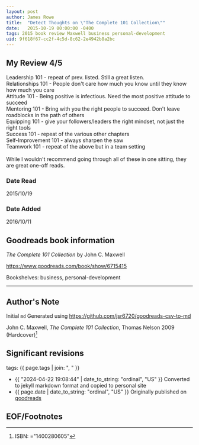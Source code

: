 ```yaml
---
layout: post
author: James Rowe
title:  "Detect Thoughts on \"The Complete 101 Collection\""
date:   2015-10-19 00:00:00 -0400
tags: 2015 book review Maxwell business personal-development
uid: 9f618f67-cc2f-4c5d-8c62-2e4942b8a2bc
---
```


<!-- highly dependent on how you personally use jekyll templates, and how you want this to show up -->
<!-- escape any jekyll keys with double brackets -->

## My Review 4/5

Leadership 101 - repeat of prev. listed. Still a great listen.<br/>Relationships 101 - People don't care how much you know until they know how much you care<br/>Attitude 101 - Being positive is infectious. Need the most positive attitude to succeed<br/>Mentoring 101 - Bring with you the right people to succeed. Don't leave roadblocks in the path of others<br/>Equipping 101 - give your followers/leaders the right mindset, not just the right tools<br/>Success 101 - repeat of the various other chapters<br/>Self-Improvement 101 - always sharpen the saw<br/>Teamwork 101 - repeat of the above but in a team setting<br/><br/>While I wouldn't recommend going through all of these in one sitting, they are great one-off reads.

### Date Read
2015/10/19

### Date Added
2016/10/11

## Goodreads book information

*The Complete 101 Collection* by John C. Maxwell

https://www.goodreads.com/book/show/6715415

Bookshelves: business, personal-development

---

## Author's Note

Initial `md` Generated using https://github.com/jsr6720/goodreads-csv-to-md

John C. Maxwell, *The Complete 101 Collection*,  Thomas Nelson 2009 (Hardcover)[^1]

## Significant revisions

tags: {{ page.tags | join: ", " }} <!-- todo move this somewhere -->

- {{ "2024-04-22 19:08:44" | date_to_string: "ordinal", "US" }} Converted to jekyll markdown format and copied to personal site
- {{ page.date | date_to_string: "ordinal", "US" }} Originally published on [goodreads](https://www.goodreads.com)

## EOF/Footnotes

[^1]: ISBN: ="1400280605"